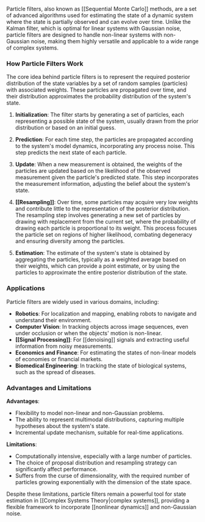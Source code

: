 Particle filters, also known as [[Sequential Monte Carlo]] methods, are a set of advanced algorithms used for estimating the state of a dynamic system where the state is partially observed and can evolve over time. Unlike the Kalman filter, which is optimal for linear systems with Gaussian noise, particle filters are designed to handle non-linear systems with non-Gaussian noise, making them highly versatile and applicable to a wide range of complex systems.

### How Particle Filters Work

The core idea behind particle filters is to represent the required posterior distribution of the state variables by a set of random samples (particles) with associated weights. These particles are propagated over time, and their distribution approximates the probability distribution of the system's state.

1. **Initialization**: The filter starts by generating a set of particles, each representing a possible state of the system, usually drawn from the prior distribution or based on an initial guess.

2. **Prediction**: For each time step, the particles are propagated according to the system's model dynamics, incorporating any process noise. This step predicts the next state of each particle.

3. **Update**: When a new measurement is obtained, the weights of the particles are updated based on the likelihood of the observed measurement given the particle's predicted state. This step incorporates the measurement information, adjusting the belief about the system's state.

4. **[[Resampling]]**: Over time, some particles may acquire very low weights and contribute little to the representation of the posterior distribution. The resampling step involves generating a new set of particles by drawing with replacement from the current set, where the probability of drawing each particle is proportional to its weight. This process focuses the particle set on regions of higher likelihood, combating degeneracy and ensuring diversity among the particles.

5. **Estimation**: The estimate of the system's state is obtained by aggregating the particles, typically as a weighted average based on their weights, which can provide a point estimate, or by using the particles to approximate the entire posterior distribution of the state.

### Applications

Particle filters are widely used in various domains, including:

- **Robotics**: For localization and mapping, enabling robots to navigate and understand their environment.
- **Computer Vision**: In tracking objects across image sequences, even under occlusion or when the objects' motion is non-linear.
- **[[Signal Processing]]**: For [[denoising]] signals and extracting useful information from noisy measurements.
- **Economics and Finance**: For estimating the states of non-linear models of economies or financial markets.
- **Biomedical Engineering**: In tracking the state of biological systems, such as the spread of diseases.

### Advantages and Limitations

**Advantages**:
- Flexibility to model non-linear and non-Gaussian problems.
- The ability to represent multimodal distributions, capturing multiple hypotheses about the system's state.
- Incremental update mechanism, suitable for real-time applications.

**Limitations**:
- Computationally intensive, especially with a large number of particles.
- The choice of proposal distribution and resampling strategy can significantly affect performance.
- Suffers from the curse of dimensionality, with the required number of particles growing exponentially with the dimension of the state space.

Despite these limitations, particle filters remain a powerful tool for state estimation in [[Complex Systems Theory|complex systems]], providing a flexible framework to incorporate [[nonlinear dynamics]] and non-Gaussian noise.